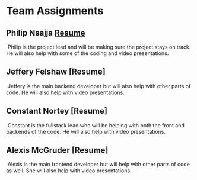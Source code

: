 # Team Assignments

## Philip Nsajja [Resume](https://github.com/Chewwi7/Intro-to-Software-Engineering-Project/blob/main/Project%20Planning/PhilipNsajjaResume.md)

​	Philip is the project lead and will be making sure the project stays on track. He will also help with some of the coding and video presentations.

## Jeffery Felshaw [Resume]

​	Jeffery is the main backend developer but will also help with other parts of code. He will also help with video presentations.

## Constant Nortey [Resume]

​	Constant is the fullstack lead who will be helping with both the front and backends of the code. He will also help with video presentations.

## Alexis McGruder [Resume]

​	Alexis is the main frontend developer but will help with other parts of code as well. She will also help with video presentations.

​	

